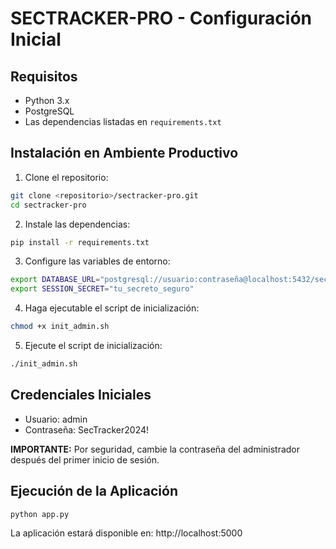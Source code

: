 # SECTRACKER-PRO - Configuración Inicial

## Requisitos
- Python 3.x
- PostgreSQL
- Las dependencias listadas en `requirements.txt`

## Instalación en Ambiente Productivo

1. Clone el repositorio:
```bash
git clone <repositorio>/sectracker-pro.git
cd sectracker-pro
```

2. Instale las dependencias:
```bash
pip install -r requirements.txt
```

3. Configure las variables de entorno:
```bash
export DATABASE_URL="postgresql://usuario:contraseña@localhost:5432/sectracker"
export SESSION_SECRET="tu_secreto_seguro"
```

4. Haga ejecutable el script de inicialización:
```bash
chmod +x init_admin.sh
```

5. Ejecute el script de inicialización:
```bash
./init_admin.sh
```

## Credenciales Iniciales
- Usuario: admin
- Contraseña: SecTracker2024!

**IMPORTANTE:** Por seguridad, cambie la contraseña del administrador después del primer inicio de sesión.

## Ejecución de la Aplicación
```bash
python app.py
```

La aplicación estará disponible en: http://localhost:5000
